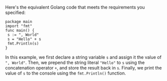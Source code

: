 Here's the equivalent Golang code that meets the requirements you specified:
```
package main
import "fmt"
func main() {
 s := ", World"
 s = "Hello" + s
 fmt.Println(s)
}
```
In this example, we first declare a string variable `s` and assign it the value of `", World"`. Then, we prepend the string literal `"Hello"` to `s` using the concatenation operator `+`, and store the result back in `s`. Finally, we print the value of `s` to the console using the `fmt.Println()` function.

